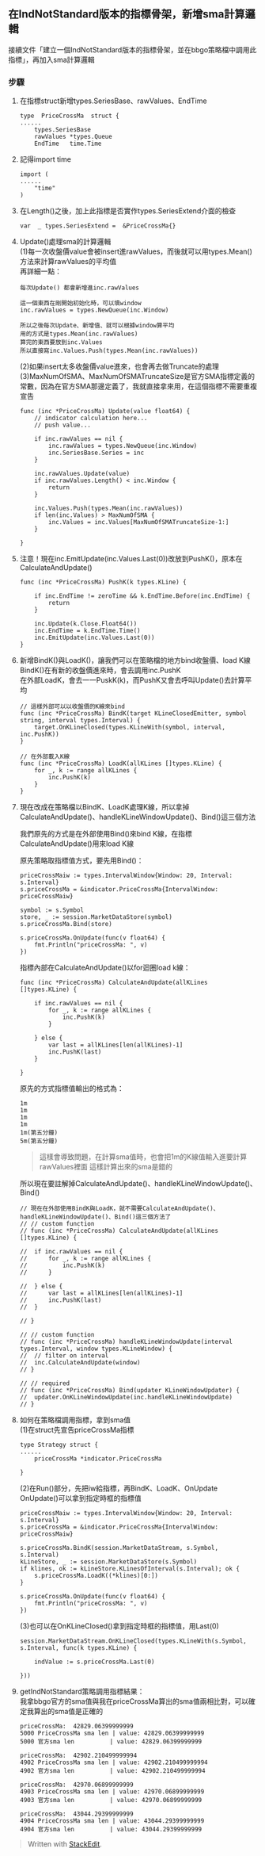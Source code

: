 ## 在IndNotStandard版本的指標骨架，新增sma計算邏輯

接續文件「建立一個IndNotStandard版本的指標骨架，並在bbgo策略檔中調用此指標」，再加入sma計算邏輯

### 步驟

1.  在指標struct新增types.SeriesBase、rawValues、EndTime
    
        type  PriceCrossMa  struct {
        ......
        	types.SeriesBase
        	rawValues *types.Queue
        	EndTime   time.Time
        
    
2.  記得import time
    
        import (
        ......
        	"time"
        )
        
    
3.  在Length()之後，加上此指標是否實作types.SeriesExtend介面的檢查
    
        var  _ types.SeriesExtend =  &PriceCrossMa{}
        
    
4.  Update()處理sma的計算邏輯  
    (1)每一次收盤價value會被insert進rawValues，而後就可以用types.Mean()方法來計算rawValues的平均值  
    再詳細一點：
    
        每次Update() 都會新增進inc.rawValues
        
        這一個東西在剛開始初始化時，可以填window
        inc.rawValues = types.NewQueue(inc.Window)
        
        所以之後每次Update、新增值、就可以根據window算平均
        用的方式是types.Mean(inc.rawValues)
        算完的東西要放到inc.Values
        所以直接寫inc.Values.Push(types.Mean(inc.rawValues))
        
    
    (2)如果insert太多收盤價value進來，也會再去做Truncate的處理  
    (3)MaxNumOfSMA、MaxNumOfSMATruncateSize是官方SMA指標定義的常數，因為在官方SMA那邊定義了，我就直接拿來用，在這個指標不需要重複宣告
    
        func (inc *PriceCrossMa) Update(value float64) {
        	// indicator calculation here...
        	// push value...
        
        	if inc.rawValues == nil {
        		inc.rawValues = types.NewQueue(inc.Window)
        		inc.SeriesBase.Series = inc
        	}
        
        	inc.rawValues.Update(value)
        	if inc.rawValues.Length() < inc.Window {
        		return
        	}
        
        	inc.Values.Push(types.Mean(inc.rawValues))
        	if len(inc.Values) > MaxNumOfSMA {
        		inc.Values = inc.Values[MaxNumOfSMATruncateSize-1:]
        	}
        
        }
        
    
5.  注意！現在inc.EmitUpdate(inc.Values.Last(0))改放到PushK()，原本在CalculateAndUpdate()
    
        func (inc *PriceCrossMa) PushK(k types.KLine) {
        
        	if inc.EndTime != zeroTime && k.EndTime.Before(inc.EndTime) {
        		return
        	}
        
        	inc.Update(k.Close.Float64())
        	inc.EndTime = k.EndTime.Time()
        	inc.EmitUpdate(inc.Values.Last(0))
        }
        
    
6.  新增BindK()與LoadK()，讓我們可以在策略檔的地方bind收盤價、load K線  
    BindK()在有新的收盤價進來時，會去調用inc.PushK  
    在外部LoadK，會去一一PuskK(k)，而PushK又會去呼叫Update()去計算平均
    
        // 這樣外部可以以收盤價的K線來bind
        func (inc *PriceCrossMa) BindK(target KLineClosedEmitter, symbol string, interval types.Interval) {
        	target.OnKLineClosed(types.KLineWith(symbol, interval, inc.PushK))
        }
        
        // 在外部載入K線
        func (inc *PriceCrossMa) LoadK(allKLines []types.KLine) {
        	for _, k := range allKLines {
        		inc.PushK(k)
        	}
        }
        
    
7.  現在改成在策略檔以BindK、LoadK處理K線，所以拿掉CalculateAndUpdate()、handleKLineWindowUpdate()、Bind()這三個方法
    
    我們原先的方式是在外部使用Bind()來bind K線，在指標CalculateAndUpdate()用來load K線
    
    原先策略取指標值方式，要先用Bind()：
    
        priceCrossMaiw := types.IntervalWindow{Window: 20, Interval: s.Interval}
        s.priceCrossMa = &indicator.PriceCrossMa{IntervalWindow: priceCrossMaiw}
        
        symbol := s.Symbol
        store, _ := session.MarketDataStore(symbol)
        s.priceCrossMa.Bind(store)
        
        s.priceCrossMa.OnUpdate(func(v float64) {
        	fmt.Println("priceCrossMa: ", v)
        })
        
    
    指標內部在CalculateAndUpdate()以for迴圈load k線：
    
        func (inc *PriceCrossMa) CalculateAndUpdate(allKLines []types.KLine) {
        
        	if inc.rawValues == nil {
        		for _, k := range allKLines {
        			inc.PushK(k)
        		}
        
        	} else {
        		var last = allKLines[len(allKLines)-1]
        		inc.PushK(last)
        	}
        
        }
        
    
    原先的方式指標值輸出的格式為：
    
        1m
        1m
        1m
        1m
        1m(第五分鐘)
        5m(第五分鐘)
        
    
    > 這樣會導致問題，在計算sma值時，也會把1m的K線值輸入進要計算rawValues裡面 這樣計算出來的sma是錯的
    
    所以現在要註解掉CalculateAndUpdate()、handleKLineWindowUpdate()、Bind()
    
        // 現在在外部使用BindK與LoadK，就不需要CalculateAndUpdate()、handleKLineWindowUpdate()、Bind()這三個方法了
        // // custom function
        // func (inc *PriceCrossMa) CalculateAndUpdate(allKLines []types.KLine) {
        
        // 	if inc.rawValues == nil {
        // 		for _, k := range allKLines {
        // 			inc.PushK(k)
        // 		}
        
        // 	} else {
        // 		var last = allKLines[len(allKLines)-1]
        // 		inc.PushK(last)
        // 	}
        
        // }
        
        // // custom function
        // func (inc *PriceCrossMa) handleKLineWindowUpdate(interval types.Interval, window types.KLineWindow) {
        // 	// filter on interval
        // 	inc.CalculateAndUpdate(window)
        // }
        
        // // required
        // func (inc *PriceCrossMa) Bind(updater KLineWindowUpdater) {
        // 	updater.OnKLineWindowUpdate(inc.handleKLineWindowUpdate)
        // }
        
    
8.  如何在策略檔調用指標，拿到sma值  
    (1)在struct先宣告priceCrossMa指標
    
        type Strategy struct {
        ......
        	priceCrossMa *indicator.PriceCrossMa 
        
        }
        
    
    (2)在Run()部分，先把iw給指標，再BindK、LoadK、OnUpdate  
    OnUpdate()可以拿到指定時框的指標值
    
        priceCrossMaiw := types.IntervalWindow{Window: 20, Interval: s.Interval}
        s.priceCrossMa = &indicator.PriceCrossMa{IntervalWindow: priceCrossMaiw}
        
        s.priceCrossMa.BindK(session.MarketDataStream, s.Symbol, s.Interval)
        kLineStore, _ := session.MarketDataStore(s.Symbol)
        if klines, ok := kLineStore.KLinesOfInterval(s.Interval); ok {
        	s.priceCrossMa.LoadK((*klines)[0:])
        }
        
        s.priceCrossMa.OnUpdate(func(v float64) {
        	fmt.Println("priceCrossMa: ", v)
        })
        
    
    (3)也可以在OnKLineClosed()拿到指定時框的指標值，用Last(0)
    
        session.MarketDataStream.OnKLineClosed(types.KLineWith(s.Symbol, s.Interval, func(k types.KLine) {
        
        	indValue := s.priceCrossMa.Last(0)
        
        }))
        
    
9.  getIndNotStandard策略調用指標結果：  
    我拿bbgo官方的sma值與我在priceCrossMa算出的sma值兩相比對，可以確定我算出的sma值是正確的
    
        priceCrossMa:  42829.06399999999
        5000 PriceCrossMa sma len | value: 42829.06399999999
        5000 官方sma len          | value: 42829.06399999999
        
        priceCrossMa:  42902.210499999994
        4902 PriceCrossMa sma len | value: 42902.210499999994
        4902 官方sma len          | value: 42902.210499999994
        
        priceCrossMa:  42970.06899999999
        4903 PriceCrossMa sma len | value: 42970.06899999999
        4903 官方sma len          | value: 42970.06899999999
        
        priceCrossMa:  43044.29399999999
        4904 PriceCrossMa sma len | value: 43044.29399999999
        4904 官方sma len          | value: 43044.29399999999
        
    

> Written with [StackEdit](https://stackedit.io/).